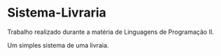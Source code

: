 # Sistema-Livraria
Trabalho realizado durante a matéria de Linguagens de Programação II.


Um simples sistema de uma livraia.
